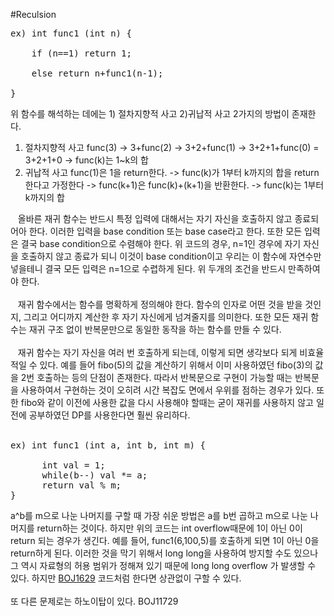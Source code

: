 #Reculsion
<pre>
ex) int func1 (int n) {<br>
    if (n==1) return 1;<br>
    else return n+func1(n-1);<br>
}</pre>
위 함수를 해석하는 데에는 1) 절차지향적 사고 2)귀납적 사고 2가지의 방법이 존재한다.
1) 절차지향적 사고
    func(3) -> 3+func(2) -> 3+2+func(1) -> 3+2+1+func(0) = 3+2+1+0 -> func(k)는 1~k의 합
2) 귀납적 사고
    func(1)은 1을 return한다. -> func(k)가 1부터 k까지의 합을 return한다고 가정한다 -> func(k+1)은 func(k)+(k+1)을 반환한다. -> func(k)는 1부터 k까지의 합
    
&nbsp;&nbsp;&nbsp;올바른 재귀 함수는 반드시 특정 입력에 대해서는 자기 자신을 호출하지 않고 종료되어아 한다. 이러한 입력을 base condition 또는 base case라고 한다. 
또한 모든 입력은 결국 base condition으로 수렴해야 한다. 위 코드의 경우, n=1인 경우에 자기 자신을 호출하지 않고 종료가 되니 이것이 base condition이고 우리는 이 함수에 자연수만 넣을테니 결국 모든 입력은 n=1으로 수렵하게 된다. 위 두개의 조건을 반드시 만족하여야 한다.
<br><br>
&nbsp;&nbsp;&nbsp;재귀 함수에서는 함수를 명확하게 정의해야 한다. 함수의 인자로 어떤 것을 받을 것인지, 그리고 어디까지 계산한 후 자기 자신에게 넘겨줄지를 의미한다. 또한 모든 재귀 함수는 재귀 구조 없이 반복문만으로 동일한 동작을 하는 함수를 만들 수 있다. 
<br><br>
&nbsp;&nbsp;&nbsp;재귀 함수는 자기 자신을 여러 번 호출하게 되는데, 이렇게 되면 생각보다 되게 비효율적일 수 있다. 예를 들어 fibo(5)의 값을 계산하기 위해서 이미 사용하였던 fibo(3)의 값을 2번 호출하는 등의 단점이 존재한다. 따라서 반복문으로 구현이 가능할 때는 반복문을 사용하여서 구현하는 것이 오히려 시간 복잡도 면에서 우위를 점하는 경우가 있다. 또한 fibo와 같이 이전에 사용한 값을 다시 사용해야 할때는 굳이 재귀를 사용하지 않고 일전에 공부하였던 DP를 사용한다면 훨씬 유리하다.
<br><br>
<pre>
ex) int func1 (int a, int b, int m) {<br>
      int val = 1;
      while(b--) val *= a;
      return val % m;
}</pre>
a^b를 m으로 나눈 나머지를 구할 때 가장 쉬운 방법은 a를 b번 곱하고 m으로 나눈 나머지를 return하는 것이다. 하지만 위의 코드는 int overflow때문에 1이 아닌 0이 return 되는 경우가 생긴다. 예를 들어, func1(6,100,5)를 호출하게 되면 1이 아닌 0을 return하게 된다. 이러한 것을 막기 위해서 long long을 사용하여 방지할 수도 있으나 그 역시 자료형의 허용 범위가 정해져 있기 때문에 long long overflow 가 발생할 수 있다. 하지만  <a href="https://github.com/wkazxf/Basic-Algorithm-Study/commit/d43bfd97425be7b2fa4ad9b864c1fb95e036b44c" target="_blank">BOJ1629</a> 코드처럼 한다면 상관없이 구할 수 있다.
<br><br>
또 다른 문제로는 하노이탑이 있다. BOJ11729
